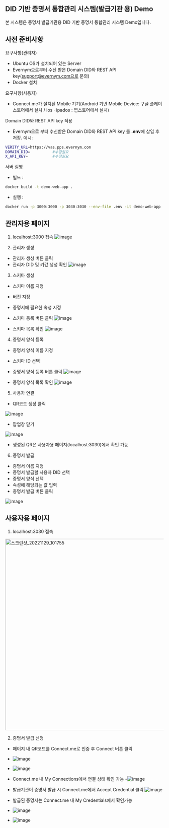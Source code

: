 ## DID 기반 증명서 통합관리 시스템(발급기관 용) Demo
      
본 시스템은 증명서 발급기관용 DID 기반 증명서 통합관리 시스템 Demo입니다. 
 

## 사전 준비사항
요구사항(관리자)
- Ubuntu OS가 설치되어 있는 Server
- Evernym으로부터 수신 받은 Domain DID와 REST API key(support@evernym.com으로 문의)
- Docker 설치

요구사항(사용자)
- Connect.me가 설치된 Mobile 기기(Android 기반 Mobile Device: 구글 플레이스토어에서 설치 / ios · ipados : 앱스토어에서 설치)


Domain DID와 REST API key 적용
- Evernym으로 부터 수신받은 Domain DID와 REST API key 를 **.env**에 삽입 후 저장.
예시:
```sh
VERITY_URL=https://vas.pps.evernym.com
DOMAIN_DID=          #수정필요
X_API_KEY=           #수정필요
```

서버 실행
- 빌드 : 
```sh
docker build -t demo-web-app .
```
- 실행 : 
```sh
docker run -p 3000:3000 -p 3030:3030 --env-file .env -it demo-web-app
```
## 관리자용 페이지
1. localhost:3000 접속
![image](https://user-images.githubusercontent.com/94879566/204535868-6bfda7ed-0328-4717-acbc-09b5ada7007b.png)


2. 관리자 생성
- 관리자 생성 버튼 클릭
- 관리자 DID 및 키값 생성 확인
![image](https://user-images.githubusercontent.com/94879566/204535956-ce59960b-4f2f-41aa-9cc4-d075cba9d3cf.png)



3. 스키마 생성
- 스키마 이름 지정
- 버전 지정
- 증명서에 필요한 속성 지정
- 스키마 등록 버튼 클릭
![image](https://user-images.githubusercontent.com/94879566/204536002-3df909bc-ef9d-42c0-9ab5-951f479cd15a.png)

- 스키마 목록 확인
![image](https://user-images.githubusercontent.com/94879566/204536027-a5ea5b6e-2b5f-4b3a-953c-2a47c3b2a94e.png)



4. 증명서 양식 등록
- 증명서 양식 이름 지정
- 스키마 ID 선택
- 증명서 양식 등록 버튼 클릭
![image](https://user-images.githubusercontent.com/94879566/204536182-c0dad7a7-8632-4bcb-b6cc-242ede858688.png)

- 증명서 양식 목록 확인
![image](https://user-images.githubusercontent.com/94879566/204536207-1ab51b49-0b54-480a-a86f-3c0334b66e91.png)



5. 사용자 연결

- QR코드 생성 클릭

![image](https://user-images.githubusercontent.com/94879566/204536280-ebb26aad-8e6c-4dcc-945d-376011cb9343.png)

- 팝업창 닫기

![image](https://user-images.githubusercontent.com/94879566/204536315-1672583d-aa39-4fcf-968e-b54f8765e447.png)

- 생성된 QR은 사용자용 페이지(localhost:3030)에서 확인 가능



6. 증명서 발급
- 증명서 이름 지정
- 증명서 발급할 사용자 DID 선택
- 증명서 양식 선택
- 속성에 해당되는 값 입력
- 증명서 발급 버튼 클릭


![image](https://user-images.githubusercontent.com/94879566/204536418-24c66047-4123-46b4-892d-4439f53f02bf.png)




## 사용자용 페이지
1. localhost:3030 접속
<img width="608" alt="스크린샷_20221129_101755" src="https://user-images.githubusercontent.com/94879566/204539300-f42f2761-247a-4fda-8594-d8ccc02af34a.png">

2. 증명서 발급 신청
- 페이지 내 QR코드를 Connect.me로 인증 후 Connect 버튼 클릭
- ![image](https://user-images.githubusercontent.com/94879566/204539415-1b88c1cd-2e5f-48c4-bfac-ad4e98d82ce3.png)
- ![image](https://user-images.githubusercontent.com/94879566/204539572-831bfd7f-4b1a-4386-8e04-574280b28564.png)

- Connect.me 내 My Connections에서 연결 상태 확인 가능
-![image](https://user-images.githubusercontent.com/94879566/204539593-50fed5f1-1134-4888-8c21-52d0656fe53d.png)


- 발급기관이 증명서 발급 시 Connect.me에서 Accept Credential 클릭
![image](https://user-images.githubusercontent.com/94879566/204539632-00297442-dca1-45aa-82ab-de92c8a3a9f3.png)

- 발급된 증명서는 Connect.me 내 My Credentials에서 확인가능
- ![image](https://user-images.githubusercontent.com/94879566/204539659-057dbb94-c61e-42ee-9696-d38d5d68f11c.png)
- ![image](https://user-images.githubusercontent.com/94879566/204539687-b4119d26-d2d0-4452-b795-b4c9e4ecf9cf.png)


